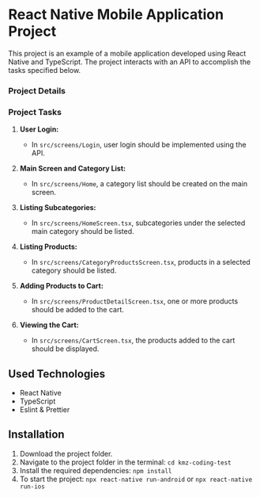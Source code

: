 # React Native Mobile Application Project

This project is an example of a mobile application developed using React Native and TypeScript. The project interacts with an API to accomplish the tasks specified below.

### Project Details

### Project Tasks

1. **User Login:**
   - In `src/screens/Login`, user login should be implemented using the API.

2. **Main Screen and Category List:**
   - In `src/screens/Home`, a category list should be created on the main screen.

3. **Listing Subcategories:**
   - In `src/screens/HomeScreen.tsx`, subcategories under the selected main category should be listed.

4. **Listing Products:**
   - In `src/screens/CategoryProductsScreen.tsx`, products in a selected category should be listed.

5. **Adding Products to Cart:**
   - In `src/screens/ProductDetailScreen.tsx`, one or more products should be added to the cart.

6. **Viewing the Cart:**
   - In `src/screens/CartScreen.tsx`, the products added to the cart should be displayed.

## Used Technologies

- React Native
- TypeScript
- Eslint & Prettier

## Installation

1. Download the project folder.
2. Navigate to the project folder in the terminal: `cd kmz-coding-test`
3. Install the required dependencies: `npm install`
4. To start the project: `npx react-native run-android` or `npx react-native run-ios`
